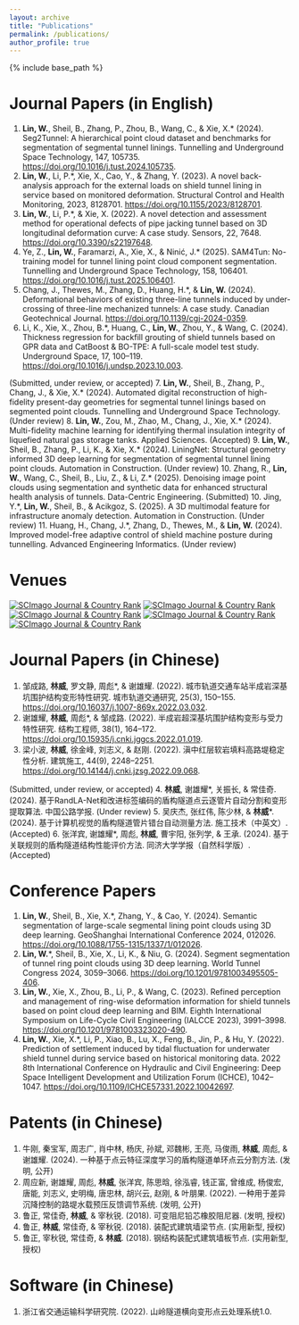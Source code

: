 ```yaml
---
layout: archive
title: "Publications"
permalink: /publications/
author_profile: true
---
```


{% include base_path %}

Journal Papers (in English)
======
1.	__Lin, W.__, Sheil, B., Zhang, P., Zhou, B., Wang, C., & Xie, X.\* (2024). Seg2Tunnel: A hierarchical point cloud dataset and benchmarks for segmentation of segmental tunnel linings. Tunnelling and Underground Space Technology, 147, 105735. https://doi.org/10.1016/j.tust.2024.105735.
<span class="__dimensions_badge_embed__" data-doi="10.1016/j.tust.2024.105735" data-style="small_rectangle"></span><script async src="https://badge.dimensions.ai/badge.js" charset="utf-8"></script>
2.	__Lin, W.__, Li, P.\*, Xie, X., Cao, Y., & Zhang, Y. (2023). A novel back-analysis approach for the external loads on shield tunnel lining in service based on monitored deformation. Structural Control and Health Monitoring, 2023, 8128701. https://doi.org/10.1155/2023/8128701.
<span class="__dimensions_badge_embed__" data-doi="10.1155/2023/8128701" data-style="small_rectangle"></span><script async src="https://badge.dimensions.ai/badge.js" charset="utf-8"></script>
3.	__Lin, W.__, Li, P.\*, & Xie, X. (2022). A novel detection and assessment method for operational defects of pipe jacking tunnel based on 3D longitudinal deformation curve: A case study. Sensors, 22, 7648. https://doi.org/10.3390/s22197648.
<span class="__dimensions_badge_embed__" data-doi="10.3390/s22197648" data-style="small_rectangle"></span><script async src="https://badge.dimensions.ai/badge.js" charset="utf-8"></script>
4.	Ye, Z., __Lin, W.__, Faramarzi, A., Xie, X., & Ninić, J.\* (2025). SAM4Tun: No-training model for tunnel lining point cloud component segmentation. Tunnelling and Underground Space Technology, 158, 106401. https://doi.org/10.1016/j.tust.2025.106401.
<span class="__dimensions_badge_embed__" data-doi="10.1016/j.tust.2025.106401" data-style="small_rectangle"></span><script async src="https://badge.dimensions.ai/badge.js" charset="utf-8"></script>
5.	Chang, J., Thewes, M., Zhang, D., Huang, H.\*, & __Lin, W.__ (2024). Deformational behaviors of existing three-line tunnels induced by under-crossing of three-line mechanized tunnels: A case study. Canadian Geotechnical Journal. https://doi.org/10.1139/cgj-2024-0359.
<span class="__dimensions_badge_embed__" data-doi="10.1139/cgj-2024-0359" data-style="small_rectangle"></span><script async src="https://badge.dimensions.ai/badge.js" charset="utf-8"></script>
6.	Li, K., Xie, X., Zhou, B.\*, Huang, C., __Lin, W.__, Zhou, Y., & Wang, C. (2024). Thickness regression for backfill grouting of shield tunnels based on GPR data and CatBoost & BO-TPE: A full-scale model test study. Underground Space, 17, 100–119. https://doi.org/10.1016/j.undsp.2023.10.003.
<span class="__dimensions_badge_embed__" data-doi="10.1016/j.undsp.2023.10.003" data-style="small_rectangle"></span><script async src="https://badge.dimensions.ai/badge.js" charset="utf-8"></script>

(Submitted, under review, or accepted)
7.	__Lin, W.__, Sheil, B., Zhang, P., Chang, J., & Xie, X.\* (2024). Automated digital reconstruction of high-fidelity present-day geometries for segmental tunnel linings based on segmented point clouds. Tunnelling and Underground Space Technology. (Under review)
8.	__Lin, W.__, Zou, M., Zhao, M., Chang, J., Xie, X.\* (2024). Multi-fidelity machine learning for identifying thermal insulation integrity of liquefied natural gas storage tanks. Applied Sciences. (Accepted)
9.	__Lin, W.__, Sheil, B., Zhang, P., Li, K., & Xie, X.\* (2024). LiningNet: Structural geometry informed 3D deep learning for segmentation of segmental tunnel lining point clouds. Automation in Construction. (Under review)
10.	Zhang, R., __Lin, W.__, Wang, C., Sheil, B., Liu, Z., & Li, Z.\* (2025). Denoising image point clouds using segmentation and synthetic data for enhanced structural health analysis of tunnels. Data-Centric Engineering. (Submitted)
10.	Jing, Y.\*, __Lin, W.__, Sheil, B., & Acikgoz, S. (2025). A 3D multimodal feature for infrastructure anomaly detection. Automation in Construction. (Under review)
11.	Huang, H., Chang, J.\*, Zhang, D., Thewes, M., & __Lin, W.__ (2024). Improved model-free adaptive control of shield machine posture during tunnelling. Advanced Engineering Informatics. (Under review)

Venues
======
<a href="https://www.scimagojr.com/journalsearch.php?q=14642&amp;tip=sid&amp;exact=no" title="SCImago Journal &amp; Country Rank"><img border="0" src="https://www.scimagojr.com/journal_img.php?id=14642" alt="SCImago Journal &amp; Country Rank"  /></a>
<a href="https://www.scimagojr.com/journalsearch.php?q=12246&amp;tip=sid&amp;exact=no" title="SCImago Journal &amp; Country Rank"><img border="0" src="https://www.scimagojr.com/journal_img.php?id=12246" alt="SCImago Journal &amp; Country Rank"  /></a>
<a href="https://www.scimagojr.com/journalsearch.php?q=130124&amp;tip=sid&amp;exact=no" title="SCImago Journal &amp; Country Rank"><img border="0" src="https://www.scimagojr.com/journal_img.php?id=130124" alt="SCImago Journal &amp; Country Rank"  /></a>
<a href="https://www.scimagojr.com/journalsearch.php?q=22030&amp;tip=sid&amp;exact=no" title="SCImago Journal &amp; Country Rank"><img border="0" src="https://www.scimagojr.com/journal_img.php?id=22030" alt="SCImago Journal &amp; Country Rank"  /></a>
<a href="https://www.scimagojr.com/journalsearch.php?q=21100939600&amp;tip=sid&amp;exact=no" title="SCImago Journal &amp; Country Rank"><img border="0" src="https://www.scimagojr.com/journal_img.php?id=21100939600" alt="SCImago Journal &amp; Country Rank"  /></a>

Journal Papers (in Chinese)
======
1.	邹成路, __林威__, 罗文静, 周彪\*, & 谢雄耀. (2022). 城市轨道交通车站半成岩深基坑围护结构变形特性研究. 城市轨道交通研究, 25(3), 150–155. https://doi.org/10.16037/j.1007-869x.2022.03.032.
2.	谢雄耀, __林威__, 周彪\*, & 邹成路. (2022). 半成岩超深基坑围护结构变形与受力特性研究. 结构工程师, 38(1), 164–172. https://doi.org/10.15935/j.cnki.jggcs.2022.01.019.
3.	梁小波, __林威__, 徐金峰, 刘志义, & 赵刚. (2022). 滇中红层软岩填料高路堤稳定性分析. 建筑施工, 44(9), 2248–2251. https://doi.org/10.14144/j.cnki.jzsg.2022.09.068.

(Submitted, under review, or accepted)
4.	__林威__, 谢雄耀\*, 关振长, & 常佳奇. (2024). 基于RandLA-Net和改进标签编码的盾构隧道点云逐管片自动分割和变形提取算法. 中国公路学报. (Under review)
5.	吴庆杰, 张红伟, 陈少林, & __林威__\*. (2024). 基于计算机视觉的盾构隧道管片错台自动测量方法. 施工技术（中英文）. (Accepted)
6.	张洋宾, 谢雄耀\*, 周彪, __林威__, 曹宇阳, 张列学, & 王承. (2024). 基于关联规则的盾构隧道结构性能评价方法. 同济大学学报（自然科学版）. (Accepted)

Conference Papers
======
1.	__Lin, W.__, Sheil, B., Xie, X.\*, Zhang, Y., & Cao, Y. (2024). Semantic segmentation of large-scale segmental lining point clouds using 3D deep learning. GeoShanghai International Conference 2024, 012026. https://doi.org/10.1088/1755-1315/1337/1/012026.
2.	__Lin, W.__\*, Sheil, B., Xie, X., Li, K., & Niu, G. (2024). Segment segmentation of tunnel ring point clouds using 3D deep learning. World Tunnel Congress 2024, 3059–3066. https://doi.org/10.1201/9781003495505-406.
3.	__Lin, W.__, Xie, X., Zhou, B., Li, P., & Wang, C. (2023). Refined perception and management of ring-wise deformation information for shield tunnels based on point cloud deep learning and BIM. Eighth International Symposium on Life-Cycle Civil Engineering (IALCCE 2023), 3991–3998. https://doi.org/10.1201/9781003323020-490.
4.	__Lin, W.__, Xie, X.\*, Li, P., Xiao, B., Lu, X., Feng, B., Jin, P., & Hu, Y. (2022). Prediction of settlement induced by tidal fluctuation for underwater shield tunnel during service based on historical monitoring data. 2022 8th International Conference on Hydraulic and Civil Engineering: Deep Space Intelligent Development and Utilization Forum (ICHCE), 1042–1047. https://doi.org/10.1109/ICHCE57331.2022.10042697.

Patents (in Chinese)
======
1.	牛刚, 秦宝军, 周志广, 肖中林, 杨庆, 孙斌, 邓魏彬, 王亮, 马俊雨, __林威__, 周彪, & 谢雄耀. (2024). 一种基于点云特征深度学习的盾构隧道单环点云分割方法. (发明, 公开)
2.	周应新, 谢雄耀, 周彪, __林威__, 张洋宾, 陈思晗, 徐泓睿, 钱正富, 曾维成, 杨俊宏, 唐能, 刘志义, 史明梅, 唐忠林, 胡兴云, 赵刚, & 叶朋果. (2022). 一种用于差异沉降控制的路堤水载预压反馈调节系统. (发明, 公开)
3.	鲁正, 常佳奇, __林威__, & 宰秋锐. (2018). 可变阻尼铅芯橡胶阻尼器. (发明, 授权)
4.	鲁正, __林威__, 常佳奇, & 宰秋锐. (2018). 装配式建筑墙梁节点. (实用新型, 授权)
5.	鲁正, 宰秋锐, 常佳奇, & __林威__. (2018). 钢结构装配式建筑墙板节点. (实用新型, 授权)


Software (in Chinese)
======
1.	浙江省交通运输科学研究院. (2022). 山岭隧道横向变形点云处理系统1.0.